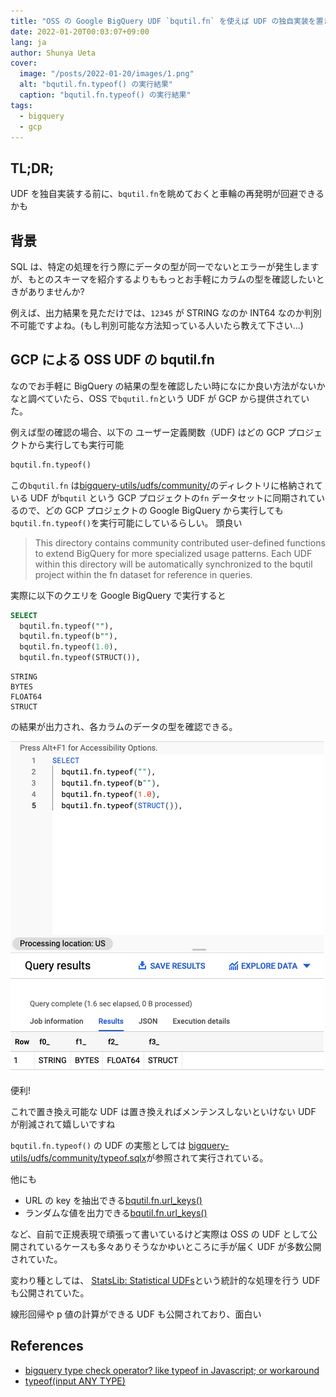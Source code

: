 ```yaml
---
title: "OSS の Google BigQuery UDF `bqutil.fn` を使えば UDF の独自実装を置き換えれるかもしれない"
date: 2022-01-20T00:03:07+09:00
lang: ja
author: Shunya Ueta
cover:
  image: "/posts/2022-01-20/images/1.png"
  alt: "bqutil.fn.typeof() の実行結果"
  caption: "bqutil.fn.typeof() の実行結果"
tags:
  - bigquery
  - gcp
---
```


## TL;DR;

UDF を独自実装する前に、`bqutil.fn`を眺めておくと車輪の再発明が回避できるかも

## 背景

SQL は、特定の処理を行う際にデータの型が同一でないとエラーが発生しますが、もとのスキーマを紹介するよりももっとお手軽にカラムの型を確認したいときがありませんか?

例えば、出力結果を見ただけでは、`12345` が STRING なのか INT64 なのか判別不可能ですよね。(もし判別可能な方法知っている人いたら教えて下さい...)

## GCP による OSS UDF の bqutil.fn

なのでお手軽に BigQuery の結果の型を確認したい時になにか良い方法がないかなと調べていたら、OSS で`bqutil.fn`という UDF が GCP から提供されていた。

例えば型の確認の場合、以下の ユーザー定義関数（UDF) はどの GCP プロジェクトから実行しても実行可能

```sql
bqutil.fn.typeof()
```

この`bqutil.fn` は[bigquery-utils/udfs/community/](https://github.com/GoogleCloudPlatform/bigquery-utils/tree/master/udfs/community#typeofinput-any-type)のディレクトリに格納されている UDF が`bqutil` という GCP プロジェクトの`fn` データセットに同期されているので、どの GCP プロジェクトの Google BigQuery から実行しても `bqutil.fn.typeof()`を実行可能にしているらしい。
頭良い

> This directory contains community contributed user-defined functions to extend BigQuery for more specialized usage patterns. Each UDF within this directory will be automatically synchronized to the bqutil project within the fn dataset for reference in queries.

実際に以下のクエリを Google BigQuery で実行すると

```sql
SELECT
  bqutil.fn.typeof(""),
  bqutil.fn.typeof(b""),
  bqutil.fn.typeof(1.0),
  bqutil.fn.typeof(STRUCT()),
```

```
STRING
BYTES
FLOAT64
STRUCT
```

の結果が出力され、各カラムのデータの型を確認できる。

![result](/posts/2022-01-20/images/1.png)

便利!

これで置き換え可能な UDF は置き換えればメンテンスしないといけない UDF が削減されて嬉しいですね

`bqutil.fn.typeof()` の UDF の実態としては
[bigquery-utils/udfs/community/typeof.sqlx](https://github.com/GoogleCloudPlatform/bigquery-utils/blob/master/udfs/community/typeof.sqlx)が参照されて実行されている。

他にも

- URL の key を抽出できる[bqutil.fn.url_keys()](https://github.com/GoogleCloudPlatform/bigquery-utils/tree/master/udfs/community#url_keysquery-string)
- ランダムな値を出力できる[bqutil.fn.url_keys()](https://github.com/GoogleCloudPlatform/bigquery-utils/tree/master/udfs/community#random_valuearr-any-type)

など、自前で正規表現で頑張って書いているけど実際は OSS の UDF として公開されているケースも多々ありそうなかゆいところに手が届く UDF が多数公開されていた。

変わり種としては、
[StatsLib: Statistical UDFs](https://github.com/GoogleCloudPlatform/bigquery-utils/tree/master/udfs/community#statslib-statistical-udfs)という統計的な処理を行う UDF も公開されていた。

線形回帰や p 値の計算ができる UDF も公開されており、面白い

## References

- [bigquery type check operator? like typeof in Javascript; or workaround](https://stackoverflow.com/questions/43730045/bigquery-type-check-operator-like-typeof-in-javascript-or-workaround)
- [typeof(input ANY TYPE)](https://github.com/GoogleCloudPlatform/bigquery-utils/tree/master/udfs/community#typeofinput-any-type)
